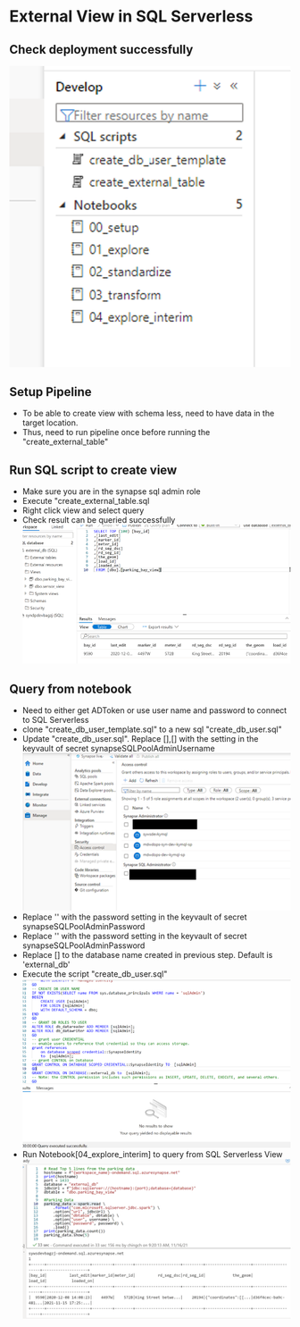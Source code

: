 # External View in SQL Serverless

## Check deployment successfully
![deploy](./images/tableview_deploy.png)

## Setup Pipeline
- To be able to create view with schema less, need to have data in the target location.
- Thus, need to run pipeline once before running the "create_external_table"

## Run SQL script to create view
- Make sure you are in the synapse sql admin role
- Execute "create_external_table.sql
- Right click view and select query
- Check result can be queried successfully
  ![query](./images/tableview_run_queryview.png)

## Query from notebook
- Need to either get ADToken or use user name and password to connect to SQL Serverless 
- clone "create_db_user_template.sql" to a new sql "create_db_user.sql"
- Update "create_db_user.sql". Replace [<your sql login user name>],[<your database name>] with the setting in the keyvault of secret synapseSQLPoolAdminUsername
![sqladmin](./images/tableview_sqladmin.png)
- Replace '<your password>' with the password setting in the keyvault of secret synapseSQLPoolAdminPassword
- Replace '<your password>' with the password setting in the keyvault of secret synapseSQLPoolAdminPassword
- Replace [<your database name>] to the database name created in previous step. Default is 'external_db'
- Execute the script "create_db_user.sql"
![deploy](./images/tableview_create_db_user.png)
- Run Notebook[04_explore_interim] to query from SQL Serverless View
![deploy](./images/tableview_run_notebook.png)
